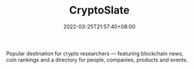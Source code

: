 ﻿---
weight: 
title: "CryptoSlate"
description: "Popular destination for crypto researchers — featuring blockchain news, coin rankings and a directory for people, companies, products and events."
date: 2022-03-25T21:57:40+08:00
lastmod: 2022-03-25T16:45:40+08:00
draft: false
authors: ["Metabd"]
featuredImage: "8.jpg"
link: "https://cryptoslate.com/"
tags: ["CryptoSlate","数据收集"]
categories: ["navigation"]
navigation: ["数据收集"]
lightgallery: true
toc: true
pinned: false
recommend: false
recommend1: false
---
Popular destination for crypto researchers — featuring blockchain news, coin rankings and a directory for people, companies, products and events.
